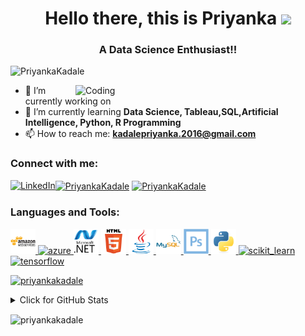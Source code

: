 <h1 align="center">Hello there, this is Priyanka <img src="https://media.giphy.com/media/hvRJCLFzcasrR4ia7z/giphy.gif" width="25px"></h1><p align="center">
<h3 align="center">A Data Science Enthusiast!!</h3>

<p align="left"> <img src="https://komarev.com/ghpvc/?username=PriyankaKadale&label=PROFILE+VIEWS&color=blueviolet&style=plastic" alt="PriyankaKadale" /> </p>
  <img align="right" alt="Coding" width="400" src="https://cdn.dribbble.com/users/2646423/screenshots/5507196/computer.gif">
 
- 🔭 I’m currently working on 
- 🌱 I’m currently learning **Data Science, Tableau,SQL,Artificial Intelligence, Python, R Programming**
- 📫 How to reach me: **kadalepriyanka.2016@gmail.com**

<h3 align="left">Connect with me:</h3>
<p align="left">
<a href="https://www.linkedin.com/in/priyanka-kadale-6689a1152/" target="blank"><img alt="LinkedIn" height="32" width="32" src="assets/linkedin.svg"><img align="center" src="https://cdn.jsdelivr.net/npm/simple-icons@3.0.1/icons/linkedin.svg" alt="PriyankaKadale" height="30" width="40" /></a>
<a href="mailto:kadalepriyanka.2016@gmail.com" target="blank"><img align="center" src="https://cdn.jsdelivr.net/npm/simple-icons@v3/icons/gmail.svg" alt="PriyankaKadale" height="30" width="40" /></a>
</p>

<h3 align="left">Languages and Tools:</h3>
<p align="left"> <a href="https://aws.amazon.com" target="_blank"> <img src="https://raw.githubusercontent.com/devicons/devicon/master/icons/amazonwebservices/amazonwebservices-original-wordmark.svg" alt="aws" width="40" height="40"/> </a> <a href="https://azure.microsoft.com/en-in/" target="_blank"> <img src="https://www.vectorlogo.zone/logos/microsoft_azure/microsoft_azure-icon.svg" alt="azure" width="40" height="40"/> </a> <a href="https://dotnet.microsoft.com/" target="_blank"> <img src="https://raw.githubusercontent.com/devicons/devicon/master/icons/dot-net/dot-net-original-wordmark.svg" alt="dotnet" width="40" height="40"/> </a> <a href="https://www.w3.org/html/" target="_blank"> <img src="https://raw.githubusercontent.com/devicons/devicon/master/icons/html5/html5-original-wordmark.svg" alt="html5" width="40" height="40"/> </a> <a href="https://www.java.com" target="_blank"> <img src="https://raw.githubusercontent.com/devicons/devicon/master/icons/java/java-original.svg" alt="java" width="40" height="40"/> </a> <a href="https://www.mysql.com/" target="_blank"> <img src="https://raw.githubusercontent.com/devicons/devicon/master/icons/mysql/mysql-original-wordmark.svg" alt="mysql" width="40" height="40"/> </a> <a href="https://www.photoshop.com/en" target="_blank"> <img src="https://raw.githubusercontent.com/devicons/devicon/master/icons/photoshop/photoshop-line.svg" alt="photoshop" width="40" height="40"/> </a> <a href="https://www.python.org" target="_blank"> <img src="https://raw.githubusercontent.com/devicons/devicon/master/icons/python/python-original.svg" alt="python" width="40" height="40"/> </a> <a href="https://scikit-learn.org/" target="_blank"> <img src="https://upload.wikimedia.org/wikipedia/commons/0/05/Scikit_learn_logo_small.svg" alt="scikit_learn" width="40" height="40"/> </a> <a href="https://www.tensorflow.org" target="_blank"> <img src="https://www.vectorlogo.zone/logos/tensorflow/tensorflow-icon.svg" alt="tensorflow" width="40" height="40"/> </a> </p>

 <p align="left"> <a href="https://github.com/ryo-ma/github-profile-trophy"><img src="https://github-profile-trophy.vercel.app/?username=priyankakadale" alt="priyankakadale" /></a> </p>
 
<details>
<summary>Click for GitHub Stats</summary>
<p><img align="left" src="https://github-readme-stats.vercel.app/api/top-langs?username=PriyankaKadale&show_icons=true&locale=en&layout=compact" alt="PriyankaKadale" /></p>

<p>&nbsp;<img align="center" src="https://github-readme-stats.vercel.app/api?username=PriyankaKadale&show_icons=true&locale=en" alt="PriyankaKadale" /></p>
</details>

<p><img align="center" src="https://github-readme-streak-stats.herokuapp.com/?user=priyankakadale&" alt="priyankakadale" /></p>




